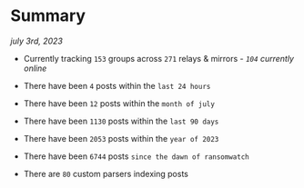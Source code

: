 
# Summary
_july 3rd, 2023_

- Currently tracking `153` groups across `271` relays & mirrors - _`104` currently online_

- There have been `4` posts within the `last 24 hours`

- There have been `12` posts within the `month of july`

- There have been `1130` posts within the `last 90 days`

- There have been `2053` posts within the `year of 2023`

- There have been `6744` posts `since the dawn of ransomwatch`

- There are `80` custom parsers indexing posts
